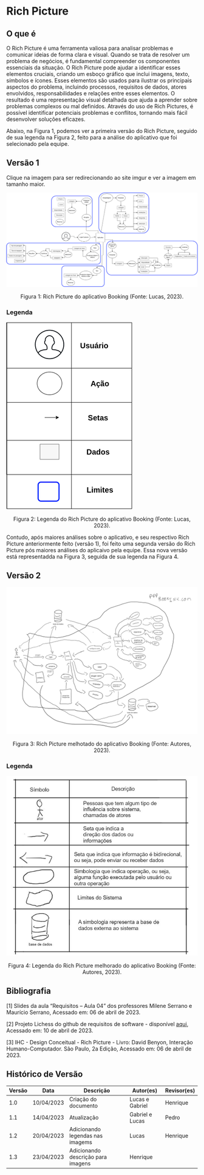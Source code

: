 # Rich Picture

## O que é

O Rich Picture é uma ferramenta valiosa para analisar problemas e comunicar ideias de forma clara e visual. Quando se trata de resolver um problema de negócios, é fundamental compreender os componentes essenciais da situação. O Rich Picture pode ajudar a identificar esses elementos cruciais, criando um esboço gráfico que inclui imagens, texto, símbolos e ícones. Esses elementos são usados para ilustrar os principais aspectos do problema, incluindo processos, requisitos de dados, atores envolvidos, responsabilidades e relações entre esses elementos. O resultado é uma representação visual detalhada que ajuda a aprender sobre problemas complexos ou mal definidos. Através do uso de Rich Pictures, é possível identificar potenciais problemas e conflitos, tornando mais fácil desenvolver soluções eficazes.

Abaixo, na Figura 1, podemos ver a primeira versão do Rich Picture, seguido de sua legenda na Figura 2, feito para a análise do aplicativo que foi selecionado pela equipe.

## Versão 1

Clique na imagem para ser redirecionando ao site imgur e ver a imagem em tamanho maior.

[<img src="../../assets/richPicture/Booking_1.png">](https://imgur.com/a/avmCHWg)

<div style="text-align: center">
<p> Figura 1: Rich Picture do aplicativo Booking (Fonte: Lucas, 2023). </p>
</div>

### Legenda

<img src="../../assets/richPicture/legenda_1.png">

<div style="text-align: center">
<p> Figura 2: Legenda do Rich Picture do aplicativo Booking (Fonte: Lucas, 2023). </p>
</div>

Contudo, após maiores análises sobre o aplicativo, e seu respectivo Rich Picture anteriormente feito (versão 1), foi feito uma segunda versão do Rich Picture pós maiores análises do aplicaivo pela equipe. Essa nova versão está representadda na Figura 3, seguida de sua legenda na Figura 4.

## Versão 2

[<img src="../../assets/richPicture/Booking_2.png">](https://imgur.com/wQ6Vs4A)

<div style="text-align: center">
<p> Figura 3: Rich Picture melhotado do aplicativo Booking (Fonte: Autores, 2023). </p>
</div>

### Legenda

<img src="../../assets/richPicture/legenda_2.jpeg">

<div style="text-align: center">
<p> Figura 4: Legenda do Rich Picture melhorado do aplicativo Booking (Fonte: Autores, 2023). </p>
</div>


## Bibliografia

[1] Slides da aula “Requisitos – Aula 04” dos professores Milene Serrano e Maurício Serrano, Acessado em: 06 de abril de 2023.

[2] Projeto Lichess do github de requisitos de software - disponível [aqui](https://requisitos-de-software.github.io/2022.2-Lichess/prerastreabilidade/richpicture/), Acessado em: 10 de abril de 2023.

[3] IHC - Design Conceitual - Rich Picture - Livro: David Benyon, Interação Humano-Computador. São Paulo, 2a Edição, Acessado em: 06 de abril de 2023.

## Histórico de Versão

| Versão | Data       | Descrição            | Autor(es)       | Revisor(es) |
| ------- | ---------- | ---------------------- | --------------- | ----------- |
| 1.0     | 10/04/2023 | Criação do documento | Lucas e Gabriel | Henrique    |
| 1.1     | 14/04/2023 | Atualização          | Gabriel e Lucas | Pedro       |
| 1.2     | 20/04/2023 | Adicionando legendas nas imagems| Lucas | Henrique       |
| 1.3     | 23/04/2023 | Adicionando descrição para imagens| Henrique  |       |

